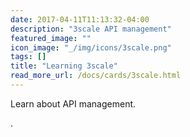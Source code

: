 ```yaml
---
date: 2017-04-11T11:13:32-04:00
description: "3scale API management"
featured_image: ""
icon_image: "_/img/icons/3scale.png"
tags: []
title: "Learning 3scale"
read_more_url: /docs/cards/3scale.html
---
```


Learn about API management.

<!--more-->

.